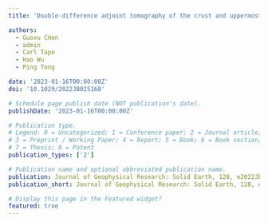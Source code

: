 ```yaml
---
title: 'Double-difference adjoint tomography of the crust and uppermost mantle beneath Alaska'

authors:
  - Guoxu CHen
  - admin
  - Carl Tape
  - Hao Wu
  - Ping Tong

date: '2023-01-16T00:00:00Z'
doi: '10.1029/2022JB025168'

# Schedule page publish date (NOT publication's date).
publishDate: '2023-01-16T00:00:00Z'

# Publication type.
# Legend: 0 = Uncategorized; 1 = Conference paper; 2 = Journal article;
# 3 = Preprint / Working Paper; 4 = Report; 5 = Book; 6 = Book section;
# 7 = Thesis; 8 = Patent
publication_types: ['2']

# Publication name and optional abbreviated publication name.
publication: Journal of Geophysical Research: Solid Earth, 128, e2022JB025168
publication_short: Journal of Geophysical Research: Solid Earth, 128, e2022JB025168

# Display this page in the Featured widget?
featured: true
---
```


